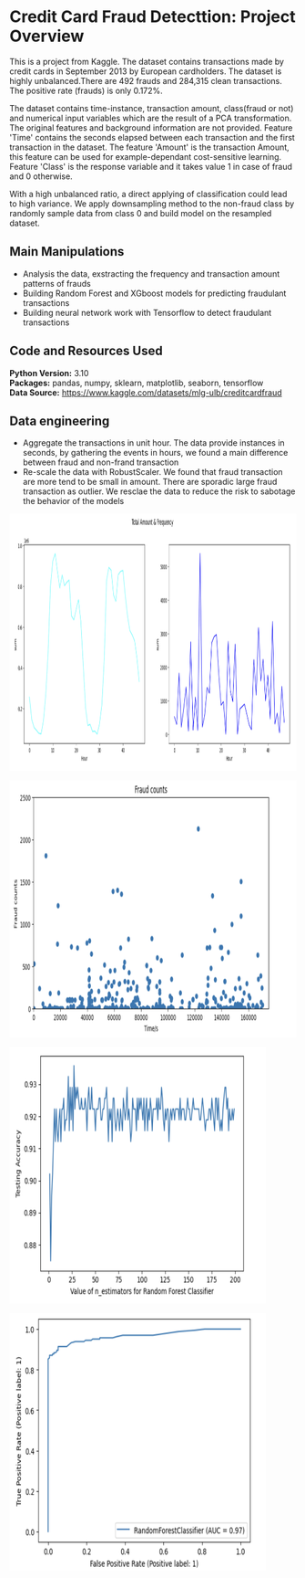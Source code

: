 # Credit Card Fraud Detecttion: Project Overview

This is a project from Kaggle. The dataset contains transactions made by credit cards in September 2013 by European cardholders.
The dataset is highly unbalanced.There are 492 frauds and 284,315 clean transactions. The positive rate (frauds) is only 0.172%.

The dataset contains time-instance, transaction amount, class(fraud or not) and numerical input variables which are the result of a PCA transformation. The original features and background information are not provided. Feature 'Time' contains the seconds elapsed between each transaction and the first transaction in the dataset. The feature 'Amount' is the transaction Amount, this feature can be used for example-dependant cost-sensitive learning. Feature 'Class' is the response variable and it takes value 1 in case of fraud and 0 otherwise.

With a high unbalanced ratio, a direct applying of classification could lead to high variance. We apply downsampling method to the non-fraud class by randomly sample data from class 0 and build model on the resampled dataset.


## Main Manipulations

- Analysis the data, exstracting the frequency and transaction amount patterns of frauds
- Building Random Forest and XGboost models for predicting fraudulant transactions
- Building neural network work with Tensorflow to detect fraudulant transactions

## Code and Resources Used

**Python Version:** 3.10 \
**Packages:** pandas, numpy, sklearn, matplotlib, seaborn, tensorflow \
**Data Source:** https://www.kaggle.com/datasets/mlg-ulb/creditcardfraud

## Data engineering
- Aggregate the transactions in unit hour. The data provide instances in seconds, by gathering the events in hours, we found a main difference between fraud and non-frand transaction
- Re-scale the data with RobustScaler. We found that fraud transaction are more tend to be small in amount. There are sporadic large fraud transaction as outlier. We resclae the data to reduce the risk to sabotage the behavior of the models

<p >
<img src="https://github.com/JazenH/Credit_Card_Fraud_Detect/blob/main/amount_frequency.png" width="1100" height="450" />
</p>

<p >
<img src="https://github.com/JazenH/Credit_Card_Fraud_Detect/blob/main/fraud_amount.png" width="1000" height="450" />
</p>

<p >
<img src="https://github.com/JazenH/Credit_Card_Fraud_Detect/blob/main/RandomForest_n.png" width="450" height="450" />
</p>

<p >
<img src="https://github.com/JazenH/Credit_Card_Fraud_Detect/blob/main/RandomForest_ROC.png" width="450" height="450" />
</p>




